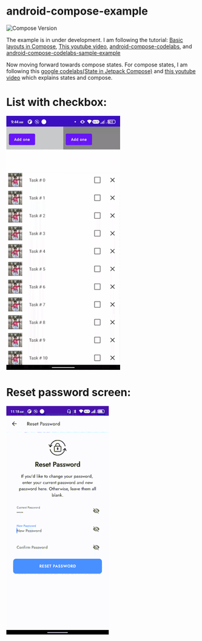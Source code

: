 # android-compose-example

![Compose Version](https://img.shields.io/badge/Compose-1.5.3-brightgreen)

The example is in under development.
I am following the tutorial: [ Basic layouts in Compose](https://twitter.com/AndroidDev/status/1530594820347011074?s=20&t=dRfrWOhEhOyLGxXTjXAvLQ), [This youtube video](https://youtu.be/kyH01Lg4G1E), [android-compose-codelabs](https://developer.android.com/codelabs/jetpack-compose-basics#0), and [android-compose-codelabs-sample-example](https://github.com/googlecodelabs/android-compose-codelabs)

Now moving forward towards compose states.
For compose states, I am following this [google codelabs(State in Jetpack Compose)](https://developer.android.com/codelabs/jetpack-compose-state#0) and [this youtube video](https://youtu.be/PMMY23F0CFg) which explains states and compose.

# List with checkbox:

![Compose list example](https://github.com/RumitPatel/android-compose-example/blob/main/demoimages/compose-list-with-checkbox.gif)

# Reset password screen:

![Reset password example](https://github.com/RumitPatel/android-compose-example/blob/main/demoimages/demo_reset_password.gif)
